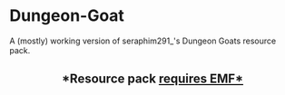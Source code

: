 # Dungeon-Goat
A (mostly) working version of  seraphim291_'s Dungeon Goats resource pack.

<h2 style="text-align: center;">*Resource pack <u>requires<u> EMF*</h2>

